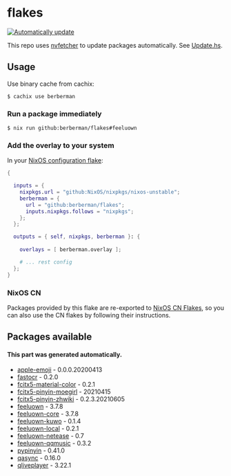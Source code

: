 # flakes

[![Automatically update](https://github.com/berberman/flakes/actions/workflows/nvfetcher.yaml/badge.svg)](https://github.com/berberman/flakes/actions/workflows/nvfetcher.yaml)

This repo uses [nvfetcher](https://github.com/berberman/nvfetcher) to update packages automatically.
See [Update.hs](Update.hs).

## Usage

Use binary cache from cachix:

```
$ cachix use berberman
```

### Run a package immediately

```
$ nix run github:berberman/flakes#feeluown
```

### Add the overlay to your system

In your [NixOS configuration flake](https://www.tweag.io/blog/2020-07-31-nixos-flakes/):

```nix
{

  inputs = {
    nixpkgs.url = "github:NixOS/nixpkgs/nixos-unstable";
    berberman = {
      url = "github:berberman/flakes";
      inputs.nixpkgs.follows = "nixpkgs";
    };
  };

  outputs = { self, nixpkgs, berberman }: {
  
    overlays = [ berberman.overlay ];

    # ... rest config
  };
}
```

### NixOS CN

Packages provided by this flake are re-exported to [NixOS CN Flakes](https://github.com/nixos-cn/flakes),
so you can also use the CN flakes by following their instructions.

## Packages available

#### This part was generated automatically.

* [apple-emoji](https://github.com/samuelngs/apple-emoji-linux) - 0.0.0.20200413
* [fastocr](https://github.com/BruceZhang1993/FastOCR) - 0.2.0
* [fcitx5-material-color](https://github.com/hosxy/Fcitx5-Material-Color) - 0.2.1
* [fcitx5-pinyin-moegirl](https://github.com/outloudvi/mw2fcitx) - 20210415
* [fcitx5-pinyin-zhwiki](https://github.com/felixonmars/fcitx5-pinyin-zhwiki) - 0.2.3.20210605
* [feeluown](https://github.com/feeluown/FeelUOwn) - 3.7.8
* [feeluown-core](https://github.com/feeluown/FeelUOwn) - 3.7.8
* [feeluown-kuwo](https://github.com/feeluown/feeluown-kuwo) - 0.1.4
* [feeluown-local](https://github.com/feeluown/feeluown-local) - 0.2.1
* [feeluown-netease](https://github.com/feeluown/feeluown-netease) - 0.7
* [feeluown-qqmusic](https://github.com/feeluown/feeluown-qqmusic) - 0.3.2
* [pypinyin](https://github.com/mozillazg/python-pinyin) - 0.41.0
* [qasync](https://github.com/CabbageDevelopment/qasync) - 0.16.0
* [qliveplayer](https://github.com/IsoaSFlus/QLivePlayer) - 3.22.1

